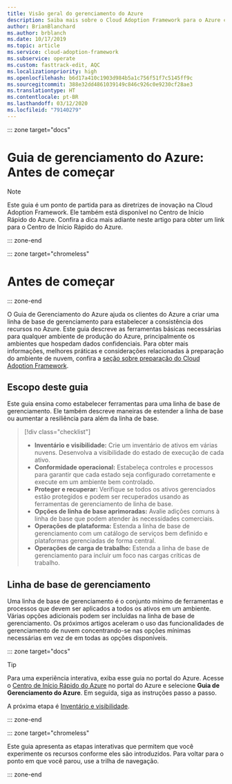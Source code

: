```yaml
---
title: Visão geral do gerenciamento do Azure
description: Saiba mais sobre o Cloud Adoption Framework para o Azure com informações sobre as ferramentas básicas necessárias para gerenciar ambientes de produção do Azure.
author: BrianBlanchard
ms.author: brblanch
ms.date: 10/17/2019
ms.topic: article
ms.service: cloud-adoption-framework
ms.subservice: operate
ms.custom: fasttrack-edit, AQC
ms.localizationpriority: high
ms.openlocfilehash: b6d17a410c1903d984b5a1c756f51f7c5145ff9c
ms.sourcegitcommit: 388e32dd4861039149c846c926c0e9230cf28ae3
ms.translationtype: HT
ms.contentlocale: pt-BR
ms.lasthandoff: 03/12/2020
ms.locfileid: "79140279"
---
```

::: zone target="docs"

# <a name="azure-management-guide-before-you-start"></a>Guia de gerenciamento do Azure: Antes de começar

> [!NOTE]
> Este guia é um ponto de partida para as diretrizes de inovação na Cloud Adoption Framework. Ele também está disponível no Centro de Início Rápido do Azure. Confira a dica mais adiante neste artigo para obter um link para o Centro de Início Rápido do Azure.

::: zone-end

::: zone target="chromeless"

# <a name="before-you-start"></a>Antes de começar

::: zone-end

O Guia de Gerenciamento do Azure ajuda os clientes do Azure a criar uma linha de base de gerenciamento para estabelecer a consistência dos recursos no Azure. Este guia descreve as ferramentas básicas necessárias para qualquer ambiente de produção do Azure, principalmente os ambientes que hospedam dados confidenciais. Para obter mais informações, melhores práticas e considerações relacionadas à preparação do ambiente de nuvem, confira a [seção sobre preparação do Cloud Adoption Framework](../index.md).

## <a name="scope-of-this-guide"></a>Escopo deste guia

Este guia ensina como estabelecer ferramentas para uma linha de base de gerenciamento. Ele também descreve maneiras de estender a linha de base ou aumentar a resiliência para além da linha de base.

> [!div class="checklist"]
>
> - **Inventário e visibilidade:** Crie um inventário de ativos em várias nuvens. Desenvolva a visibilidade do estado de execução de cada ativo.
> - **Conformidade operacional:** Estabeleça controles e processos para garantir que cada estado seja configurado corretamente e execute em um ambiente bem controlado.
> - **Proteger e recuperar:** Verifique se todos os ativos gerenciados estão protegidos e podem ser recuperados usando as ferramentas de gerenciamento de linha de base.
> - **Opções de linha de base aprimoradas:** Avalie adições comuns à linha de base que podem atender às necessidades comerciais.
> - **Operações de plataforma:** Estenda a linha de base de gerenciamento com um catálogo de serviços bem definido e plataformas gerenciadas de forma central.
> - **Operações de carga de trabalho:** Estenda a linha de base de gerenciamento para incluir um foco nas cargas críticas de trabalho.

## <a name="management-baseline"></a>Linha de base de gerenciamento

Uma linha de base de gerenciamento é o conjunto mínimo de ferramentas e processos que devem ser aplicados a todos os ativos em um ambiente. Várias opções adicionais podem ser incluídas na linha de base de gerenciamento. Os próximos artigos aceleram o uso das funcionalidades de gerenciamento de nuvem concentrando-se nas opções mínimas necessárias em vez de em todas as opções disponíveis.

::: zone target="docs"

> [!TIP]
> Para uma experiência interativa, exiba esse guia no portal do Azure. Acesse o [Centro de Início Rápido do Azure](https://portal.azure.com/?feature.quickstart=true#blade/Microsoft_Azure_Resources/QuickstartCenterBlade) no portal do Azure e selecione **Guia de Gerenciamento do Azure**. Em seguida, siga as instruções passo a passo.

A próxima etapa é [Inventário e visibilidade](./inventory.md).

::: zone-end

::: zone target="chromeless"

Este guia apresenta as etapas interativas que permitem que você experimente os recursos conforme eles são introduzidos. Para voltar para o ponto em que você parou, use a trilha de navegação.

::: zone-end
